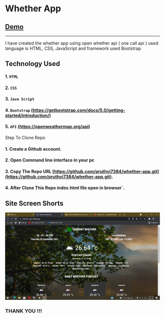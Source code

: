 # Whether App
## [Demo](https://whether-app.netlify.app/)
--------

I have created the whether app using open whether api ( one call api ) used language is HTML, CSS, JavaScript and framework used Bootstrap
## Technology Used

#### 1. `HTML`
#### 2. `CSS`
#### 3. `Java Script`
#### 4. `Bootstrap` (https://getbootstrap.com/docs/5.0/getting-started/introduction/)
#### 5. `API` (https://openweathermap.org/api)


Step To Clone Repo

#### 1. Create a Github account.
#### 2. Open Command line interface in your pc
#### 3. Copy The Repo URL [https://github.com/pruthvi7384/whether-app.git](https://github.com/pruthvi7384/whether-app.git).
#### 4. After Clone This Repo index.html file open in browser`.

Site Screen Shorts 
-----

<img src="https://github.com/pruthvi7384/whether-app/blob/master/img%20(2).png">


### THANK YOU !!!
